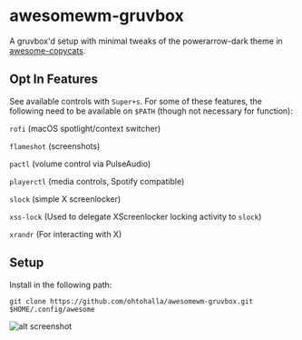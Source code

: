 # awesomewm-gruvbox
A gruvbox'd setup with minimal tweaks of the powerarrow-dark theme in [awesome-copycats](https://github.com/lcpz/awesome-copycats).
## Opt In Features
See available controls with `Super+s`. 
For some of these features, the following need to 
be available on `$PATH` (though not necessary for function):

`rofi` (macOS spotlight/context switcher)

`flameshot` (screenshots)

`pactl` (volume control via PulseAudio)

`playerctl` (media controls, Spotify compatible)

`slock` (simple X screenlocker)

`xss-lock` (Used to delegate XScreenlocker locking activity to `slock`)

`xrandr` (For interacting with X)
## Setup
Install in the following path:
```
git clone https://github.com/ohtohalla/awesomewm-gruvbox.git $HOME/.config/awesome
```
![alt screenshot](https://raw.githubusercontent.com/ohtohalla/awesomewm-gruvbox/master/screenshot.png)
